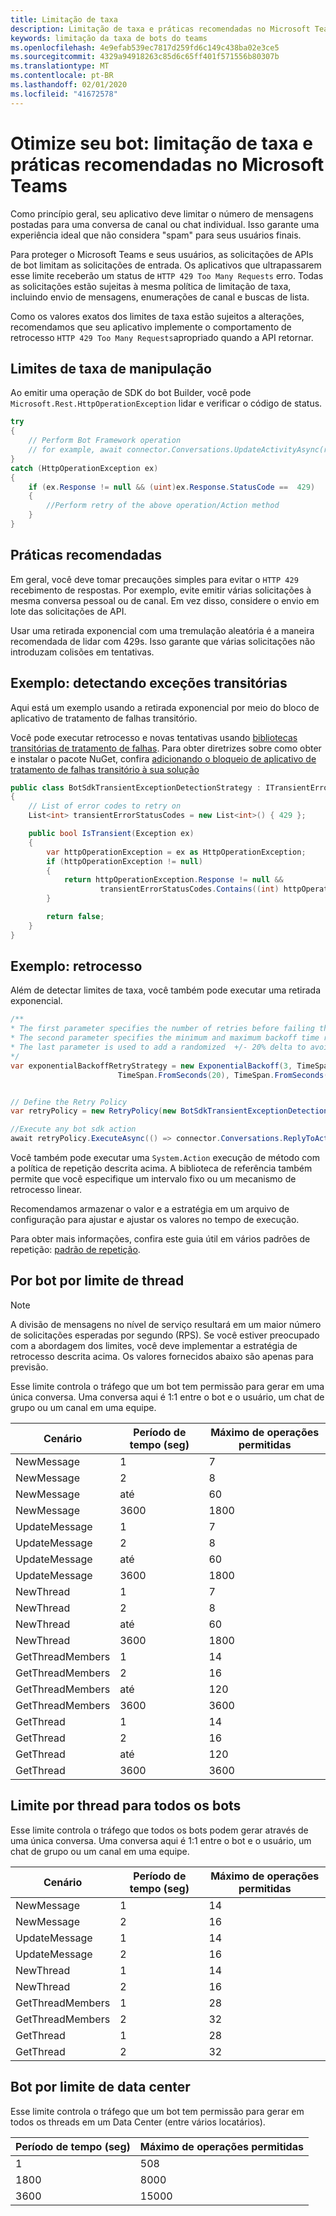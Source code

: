 ```yaml
---
title: Limitação de taxa
description: Limitação de taxa e práticas recomendadas no Microsoft Teams
keywords: limitação da taxa de bots do teams
ms.openlocfilehash: 4e9efab539ec7817d259fd6c149c438ba02e3ce5
ms.sourcegitcommit: 4329a94918263c85d6c65ff401f571556b80307b
ms.translationtype: MT
ms.contentlocale: pt-BR
ms.lasthandoff: 02/01/2020
ms.locfileid: "41672578"
---
```

# <a name="optimize-your-bot-rate-limiting-and-best-practices-in-microsoft-teams"></a>Otimize seu bot: limitação de taxa e práticas recomendadas no Microsoft Teams

Como princípio geral, seu aplicativo deve limitar o número de mensagens postadas para uma conversa de canal ou chat individual. Isso garante uma experiência ideal que não considera "spam" para seus usuários finais.

Para proteger o Microsoft Teams e seus usuários, as solicitações de APIs de bot limitam as solicitações de entrada. Os aplicativos que ultrapassarem esse limite receberão um status de `HTTP 429 Too Many Requests` erro. Todas as solicitações estão sujeitas à mesma política de limitação de taxa, incluindo envio de mensagens, enumerações de canal e buscas de lista.

Como os valores exatos dos limites de taxa estão sujeitos a alterações, recomendamos que seu aplicativo implemente o comportamento de retrocesso `HTTP 429 Too Many Requests`apropriado quando a API retornar.

## <a name="handling-rate-limits"></a>Limites de taxa de manipulação

Ao emitir uma operação de SDK do bot Builder, você pode `Microsoft.Rest.HttpOperationException` lidar e verificar o código de status.

```csharp
try
{
    // Perform Bot Framework operation
    // for example, await connector.Conversations.UpdateActivityAsync(reply);
}
catch (HttpOperationException ex)
{
    if (ex.Response != null && (uint)ex.Response.StatusCode ==  429)
    {
        //Perform retry of the above operation/Action method
    }
}
```

## <a name="best-practices"></a>Práticas recomendadas

Em geral, você deve tomar precauções simples para evitar o `HTTP 429` recebimento de respostas. Por exemplo, evite emitir várias solicitações à mesma conversa pessoal ou de canal. Em vez disso, considere o envio em lote das solicitações de API.

Usar uma retirada exponencial com uma tremulação aleatória é a maneira recomendada de lidar com 429s. Isso garante que várias solicitações não introduzam colisões em tentativas.

## <a name="example-detecting-transient-exceptions"></a>Exemplo: detectando exceções transitórias

Aqui está um exemplo usando a retirada exponencial por meio do bloco de aplicativo de tratamento de falhas transitório.

Você pode executar retrocesso e novas tentativas usando [bibliotecas transitórias de tratamento de falhas](/previous-versions/msp-n-p/hh680901(v=pandp.50)). Para obter diretrizes sobre como obter e instalar o pacote NuGet, confira [adicionando o bloqueio de aplicativo de tratamento de falhas transitório à sua solução](/previous-versions/msp-n-p/hh680891(v=pandp.50))

```csharp
public class BotSdkTransientExceptionDetectionStrategy : ITransientErrorDetectionStrategy
{
    // List of error codes to retry on
    List<int> transientErrorStatusCodes = new List<int>() { 429 };

    public bool IsTransient(Exception ex)
    {
        var httpOperationException = ex as HttpOperationException;
        if (httpOperationException != null)
        {
            return httpOperationException.Response != null &&
                    transientErrorStatusCodes.Contains((int) httpOperationException.Response.StatusCode);
        }

        return false;
    }
}
```

## <a name="example-backoff"></a>Exemplo: retrocesso

Além de detectar limites de taxa, você também pode executar uma retirada exponencial.

```csharp
/**
* The first parameter specifies the number of retries before failing the operation.
* The second parameter specifies the minimum and maximum backoff time respectively.
* The last parameter is used to add a randomized  +/- 20% delta to avoid numerous clients retrying simultaneously.
*/
var exponentialBackoffRetryStrategy = new ExponentialBackoff(3, TimeSpan.FromSeconds(2),
                        TimeSpan.FromSeconds(20), TimeSpan.FromSeconds(1));


// Define the Retry Policy
var retryPolicy = new RetryPolicy(new BotSdkTransientExceptionDetectionStrategy(), fixedIntervalRetryStrategy);

//Execute any bot sdk action
await retryPolicy.ExecuteAsync(() => connector.Conversations.ReplyToActivityAsync((Activity)reply)).ConfigureAwait(false);
```

Você também pode executar uma `System.Action` execução de método com a política de repetição descrita acima. A biblioteca de referência também permite que você especifique um intervalo fixo ou um mecanismo de retrocesso linear.

Recomendamos armazenar o valor e a estratégia em um arquivo de configuração para ajustar e ajustar os valores no tempo de execução.

Para obter mais informações, confira este guia útil em vários padrões de repetição: [padrão de repetição](/azure/architecture/patterns/retry).

## <a name="per-bot-per-thread-limit"></a>Por bot por limite de thread

>[!NOTE]
>A divisão de mensagens no nível de serviço resultará em um maior número de solicitações esperadas por segundo (RPS). Se você estiver preocupado com a abordagem dos limites, você deve implementar a estratégia de retrocesso descrita acima. Os valores fornecidos abaixo são apenas para previsão.

Esse limite controla o tráfego que um bot tem permissão para gerar em uma única conversa. Uma conversa aqui é 1:1 entre o bot e o usuário, um chat de grupo ou um canal em uma equipe.

| **Cenário** | **Período de tempo (seg)** | **Máximo de operações permitidas** |
| --- | --- | --- |
| NewMessage | 1  | 7  |
| NewMessage | 2  | 8  |
| NewMessage | até | 60 |
| NewMessage | 3600 | 1800 |
| UpdateMessage | 1  | 7  |
| UpdateMessage | 2  | 8  |
| UpdateMessage | até | 60 |
| UpdateMessage | 3600 | 1800 |
| NewThread | 1  | 7  |
| NewThread | 2  | 8  |
| NewThread | até | 60 |
| NewThread | 3600 | 1800 |
| GetThreadMembers | 1  | 14  |
| GetThreadMembers | 2  | 16  |
| GetThreadMembers | até | 120 |
| GetThreadMembers | 3600 | 3600 |
| GetThread | 1  | 14  |
| GetThread | 2  | 16  |
| GetThread | até | 120 |
| GetThread | 3600 | 3600 |

## <a name="per-thread-limit-for-all-bots"></a>Limite por thread para todos os bots

Esse limite controla o tráfego que todos os bots podem gerar através de uma única conversa. Uma conversa aqui é 1:1 entre o bot e o usuário, um chat de grupo ou um canal em uma equipe.

| **Cenário** | **Período de tempo (seg)** | **Máximo de operações permitidas** |
| --- | --- | --- |
| NewMessage | 1  | 14  |
| NewMessage | 2  | 16  |
| UpdateMessage | 1  | 14  |
| UpdateMessage | 2  | 16  |
| NewThread | 1  | 14  |
| NewThread | 2  | 16  |
| GetThreadMembers | 1  | 28 |
| GetThreadMembers | 2  | 32 |
| GetThread | 1  | 28 |
| GetThread | 2  | 32 |

## <a name="bot-per-data-center-limit"></a>Bot por limite de data center

Esse limite controla o tráfego que um bot tem permissão para gerar em todos os threads em um Data Center (entre vários locatários).

|**Período de tempo (seg)** | **Máximo de operações permitidas** |
| --- | --- |
| 1  | 508 |
| 1800 | 8000 |
| 3600 | 15000 |

